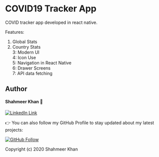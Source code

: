 # COVID19 Tracker App

COVID tracker app developed in react native.

Features:
1. Global Stats
2. Country Stats  
3: Modern UI   
4: Icon Use  
5: Navigation in React Native    
6: Drawer Screens  
7: API data fetching   



## Author

#### Shahmeer Khan 🧑
[![LinkedIn Link](https://img.shields.io/badge/Connect-Shahmeer-blue.svg?logo=linkedin&longCache=true&style=social&label=Connect
)](https://www.linkedin.com/in/meer-khan)

👉 You can also follow my GitHub Profile to stay updated about my latest projects:

[![GitHub Follow](https://img.shields.io/badge/Connect-Shahmeer-blue.svg?logo=Github&longCache=true&style=social&label=Follow)](https://github.com/meer-khan)

Copyright (c) 2020 Shahmeer Khan
